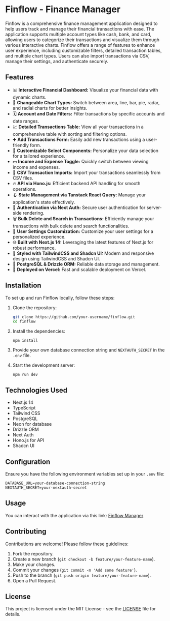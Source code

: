 # Finflow - Finance Manager

Finflow is a comprehensive finance management application designed to help users track and manage their financial transactions with ease. The application supports multiple account types like cash, bank, and card, allowing users to categorize their transactions and visualize them through various interactive charts. Finflow offers a range of features to enhance user experience, including customizable filters, detailed transaction tables, and multiple chart types. Users can also import transactions via CSV, manage their settings, and authenticate securely.

## Features

- 📊 **Interactive Financial Dashboard:** Visualize your financial data with dynamic charts.
- 🔁 **Changeable Chart Types:** Switch between area, line, bar, pie, radar, and radial charts for better insights.
- 🗓 **Account and Date Filters:** Filter transactions by specific accounts and date ranges.
- 💹 **Detailed Transactions Table:** View all your transactions in a comprehensive table with sorting and filtering options.
- ➕ **Add Transactions Form:** Easily add new transactions using a user-friendly form.
- 🧩 **Customizable Select Components:** Personalize your data selection for a tailored experience.
- 💵 **Income and Expense Toggle:** Quickly switch between viewing income and expenses.
- 🔄 **CSV Transaction Imports:** Import your transactions seamlessly from CSV files.
- 🔥 **API via Hono.js:** Efficient backend API handling for smooth operations.
- 🪝 **State Management via Tanstack React Query:** Manage your application's state effectively.
- 🔐 **Authentication via Next Auth:** Secure user authentication for server-side rendering.
- 🗑 **Bulk Delete and Search in Transactions:** Efficiently manage your transactions with bulk delete and search functionalities.
- 👤 **User Settings Customization:** Customize your user settings for a personalized experience.
- 🌐 **Built with Next.js 14:** Leveraging the latest features of Next.js for robust performance.
- 🎨 **Styled with TailwindCSS and Shadcn UI:** Modern and responsive design using TailwindCSS and Shadcn UI.
- 💾 **PostgreSQL & Drizzle ORM:** Reliable data storage and management.
- 🚀 **Deployed on Vercel:** Fast and scalable deployment on Vercel.

## Installation

To set up and run Finflow locally, follow these steps:

1. Clone the repository:

   ```bash
   git clone https://github.com/your-username/finflow.git
   cd finflow
   ```

2. Install the dependencies:

   ```
   npm install
   ```

3. Provide your own database connection string and `NEXTAUTH_SECRET` in the `.env` file.

4. Start the development server:
   ```
   npm run dev
   ```

## Technologies Used

- Next.js 14
- TypeScript
- Tailwind CSS
- PostgreSQL
- Neon for database
- Drizzle ORM
- Next Auth
- Hono.js for API
- Shadcn UI

## Configuration

Ensure you have the following environment variables set up in your `.env` file:

```env
DATABASE_URL=your-database-connection-string
NEXTAUTH_SECRET=your-nextauth-secret
```

## Usage

You can interact with the application via this link: [Finflow Manager](https://finflow-manager.vercel.app)

## Contributing

Contributions are welcome! Please follow these guidelines:

1. Fork the repository.
2. Create a new branch (`git checkout -b feature/your-feature-name`).
3. Make your changes.
4. Commit your changes (`git commit -m 'Add some feature'`).
5. Push to the branch (`git push origin feature/your-feature-name`).
6. Open a Pull Request.

## License

This project is licensed under the MIT License - see the [LICENSE](LICENSE) file for details.
